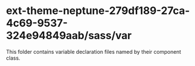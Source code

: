 # ext-theme-neptune-279df189-27ca-4c69-9537-324e94849aab/sass/var

This folder contains variable declaration files named by their component class.
